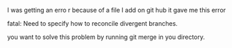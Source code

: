 I was getting an erro r because of a file I add on git hub it gave me this error 

fatal: Need to specify how to reconcile divergent branches.

you want to solve this problem by running git merge in you directory.
